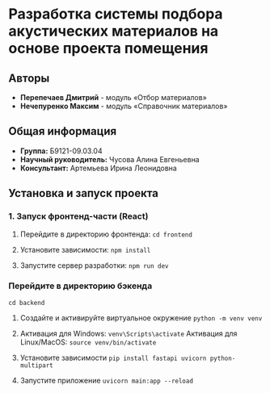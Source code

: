 # Разработка системы подбора акустических материалов на основе проекта помещения

## Авторы
- **Перепечаев Дмитрий** - модуль «Отбор материалов»
- **Нечепуренко Максим** - модуль «Справочник материалов»

## Общая информация
- **Группа:** Б9121-09.03.04
- **Научный руководитель:** Чусова Алина Евгеньевна
- **Консультант:** Артемьева Ирина Леонидовна

## Установка и запуск проекта

### 1. Запуск фронтенд-части (React)
1. Перейдите в директорию фронтенда:
   `cd frontend`

2. Установите зависимости:
   `npm install`

3. Запустите сервер разработки:
   `npm run dev`
### Перейдите в директорию бэкенда
`cd backend`

1. Создайте и активируйте виртуальное окружение
`python -m venv venv`

2. Активация для Windows:
`venv\Scripts\activate`
 Активация для Linux/MacOS:
`source venv/bin/activate`

3. Установите зависимости
`pip install fastapi uvicorn python-multipart`

4. Запустите приложение
`uvicorn main:app --reload`
